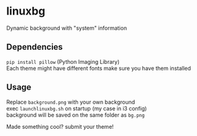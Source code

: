 # linuxbg

Dynamic background with "system" information

## Dependencies

`pip install pillow` (Python Imaging Library)  
Each theme might have different fonts make sure you have them installed

## Usage

Replace `background.png` with your own background  
exec `launchlinuxbg.sh` on startup (my case in i3 config)  
background will be saved on the same folder as `bg.png`
  
  
Made something cool? submit your theme!
